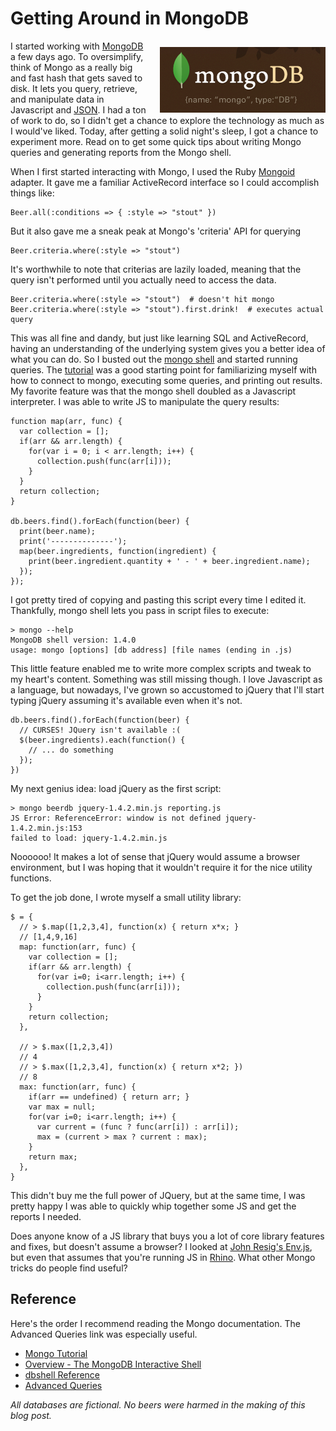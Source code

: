 # Getting Around in MongoDB

<a href="http://mongodb.com"><img src="/images/mongodb.png" style="float:right;padding-top:10px;padding-left:20px"></a>
I started working with [MongoDB](http://www.mongodb.org) a few days
ago.  To oversimplify, think of Mongo as a really big and fast hash
that gets saved to disk. It lets you query, retrieve, and manipulate
data in Javascript and [JSON](http://en.wikipedia.org/wiki/JSON).  I
had a ton of work to do, so I didn't get a chance to explore the
technology as much as I would've liked.  Today, after getting a solid
night's sleep, I got a chance to experiment more.  Read on to get some
quick tips about writing Mongo queries and generating reports from the
Mongo shell.

When I first started interacting with Mongo, I used the Ruby
[Mongoid](http://mongoid.org/) adapter.  It gave me a familiar
ActiveRecord interface so I could accomplish things like:

    Beer.all(:conditions => { :style => "stout" })

But it also gave me a sneak peak at Mongo's 'criteria' API for querying

    Beer.criteria.where(:style => "stout")

It's worthwhile to note that criterias are lazily loaded, meaning
that the query isn't performed until you actually need to access the
data.

    Beer.criteria.where(:style => "stout")  # doesn't hit mongo
    Beer.criteria.where(:style => "stout").first.drink!  # executes actual query

This was all fine and dandy, but just like learning SQL and
ActiveRecord, having an understanding of the underlying system gives
you a better idea of what you can do.  So I busted out the [mongo
shell](http://www.mongodb.org/display/DOCS/Overview+-+The+MongoDB+Interactive+Shell)
and started running queries.  The
[tutorial](http://www.mongodb.org/display/DOCS/Tutorial#Tutorial) was
a good starting point for familiarizing myself with how to connect to
mongo, executing some queries, and printing out results.  My favorite
feature was that the mongo shell doubled as a Javascript interpreter.
I was able to write JS to manipulate the query results:

    function map(arr, func) {
      var collection = [];
      if(arr && arr.length) {
        for(var i = 0; i < arr.length; i++) {
          collection.push(func(arr[i]));
        }
      }
      return collection;
    }

    db.beers.find().forEach(function(beer) {
      print(beer.name);
      print('--------------');
      map(beer.ingredients, function(ingredient) {
        print(beer.ingredient.quantity + ' - ' + beer.ingredient.name);
      });
    });

I got pretty tired of copying and pasting this script every time I
edited it.  Thankfully, mongo shell lets you pass in script files to
execute:

    > mongo --help
    MongoDB shell version: 1.4.0
    usage: mongo [options] [db address] [file names (ending in .js)

This little feature enabled me to write more complex scripts and tweak
to my heart's content.  Something was still missing though.  I love
Javascript as a language, but nowadays, I've grown so accustomed to
jQuery that I'll start typing jQuery assuming it's available even when
it's not.

    db.beers.find().forEach(function(beer) {
      // CURSES! JQuery isn't available :(
      $(beer.ingredients).each(function() {
        // ... do something
      });
    })

My next genius idea: load jQuery as the first script:

    > mongo beerdb jquery-1.4.2.min.js reporting.js
    JS Error: ReferenceError: window is not defined jquery-1.4.2.min.js:153
    failed to load: jquery-1.4.2.min.js

Noooooo! It makes a lot of sense that jQuery would assume a browser
environment, but I was hoping that it wouldn't require it for the nice
utility functions.

To get the job done, I wrote myself a small utility library:

    $ = {
      // > $.map([1,2,3,4], function(x) { return x*x; }
      // [1,4,9,16]
      map: function(arr, func) {
        var collection = [];
        if(arr && arr.length) {
          for(var i=0; i<arr.length; i++) {
            collection.push(func(arr[i]));
          }
        }
        return collection;
      },

      // > $.max([1,2,3,4])
      // 4
      // > $.max([1,2,3,4], function(x) { return x*2; })
      // 8
      max: function(arr, func) {
        if(arr == undefined) { return arr; }
        var max = null;
        for(var i=0; i<arr.length; i++) {
          var current = (func ? func(arr[i]) : arr[i]);
          max = (current > max ? current : max);
        }
        return max;
      },
    }

This didn't buy me the full power of JQuery, but at the same time, I
was pretty happy I was able to quickly whip together some JS and get
the reports I needed.

Does anyone know of a JS library that buys you a lot of core library
features and fixes, but doesn't assume a browser?  I looked at [John
Resig's
Env.js](http://ejohn.org/blog/bringing-the-browser-to-the-server/),
but even that assumes that you're running JS in
[Rhino](http://www.mozilla.org/rhino/).  What other Mongo tricks do
people find useful?

## Reference ##

Here's the order I recommend reading the Mongo documentation.  The
Advanced Queries link was especially useful.

* [Mongo Tutorial](http://www.mongodb.org/display/DOCS/Tutorial#Tutorial)
* [Overview - The MongoDB Interactive Shell](http://www.mongodb.org/display/DOCS/Overview+-+The+MongoDB+Interactive+Shell)
* [dbshell Reference](http://www.mongodb.org/display/DOCS/dbshell+Reference)
* [Advanced Queries](http://www.mongodb.org/display/DOCS/Advanced+Queries)

*All databases are fictional. No beers were harmed in the making of this blog post.*
